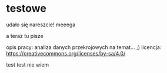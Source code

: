 # testowe
udało się nareszcie!
meeega




a teraz tu pisze

opis pracy: analiza danych przekrojowych na temat... ;)
licencja: https://creativecommons.org/licenses/by-sa/4.0/




test test
nie wiem